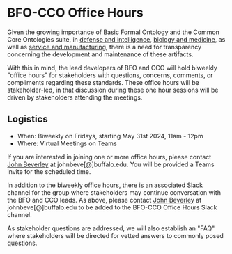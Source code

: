 <meta charset="UTF-8">
<meta name="viewport" content="width=device-width, initial-scale=1.0">
<title>BFO-CCO Office Hours</title>
</head>
<body>
<h1>BFO-CCO Office Hours</h1>

<p>Given the growing importance of Basic Formal Ontology and the Common Core Ontologies suite, in <a href="https://www.buffalo.edu/cas/philosophy/news/latestnews/smith-top-level-ontologies.html" class="custom-color">defense and intelligence</a>, <a href="https://obofoundry.org/" class="custom-color">biology and medicine</a>, as well as <a href="https://spec.industrialontologies.org/iof/" class="custom-color">service and manufacturing</a>, there is a need for transparency concerning the development and maintenance of these artifacts.</p>

<p>With this in mind, the lead developers of BFO and CCO will hold biweekly "office hours" for stakeholders with questions, concerns, comments, or compliments regarding these standards. These office hours will be stakeholder-led, in that discussion during these one hour sessions will be driven by stakeholders attending the meetings. 

<h2>Logistics</h2>

<ul>
    <li>When: Biweekly on Fridays, starting May 31st 2024, 11am - 12pm</li>
    <li>Where: Virtual Meetings on Teams</li>
</ul>

<p>If you are interested in joining one or more office hours, please contact <a href="https://johnbeverley.com/" class="custom-color">John Beverley</a> at johnbeve[@]buffalo.edu. You will be provided a Teams invite for the scheduled time.</p>

<p>In addition to the biweekly office hours, there is an associated Slack channel for the group where stakeholders may continue conversation with the BFO and CCO leads. As above, please contact <a href="https://johnbeverley.com/" class="custom-color">John Beverley</a> at johnbeve[@]buffalo.edu to be added to the BFO-CCO Office Hours Slack channel.</p>

<p>As stakeholder questions are addressed, we will also establish an "FAQ" where stakeholders will be directed for vetted answers to commonly posed questions.<p>

